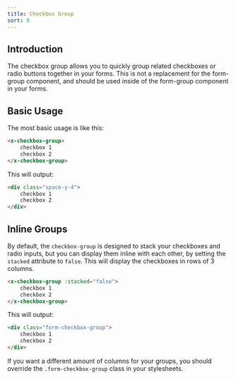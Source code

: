 ```yaml
---
title: Checkbox Group
sort: 9
---
```


## Introduction

The checkbox group allows you to quickly group related checkboxes or radio buttons together in your forms.
This is not a replacement for the form-group component, and should be used inside of the form-group component
in your forms.

## Basic Usage

The most basic usage is like this:

```html
<x-checkbox-group>
    checkbox 1
    checkbox 2
</x-checkbox-group>
```

This will output:

```html
<div class="space-y-4">
    checkbox 1
    checkbox 2
</div>
```

## Inline Groups

By default, the `checkbox-group` is designed to stack your checkboxes and radio inputs, but you can display them inline
with each other, by setting the `stacked` attribute to `false`. This will display the checkboxes in rows of 3 columns.

```html
<x-checkbox-group :stacked="false">
    checkbox 1
    checkbox 2
</x-checkbox-group>
```

This will output:
```html
<div class="form-checkbox-group">
    checkbox 1
    checkbox 2
</div>
```

If you want a different amount of columns for your groups, you should override the `.form-checkbox-group` class in
your stylesheets.
